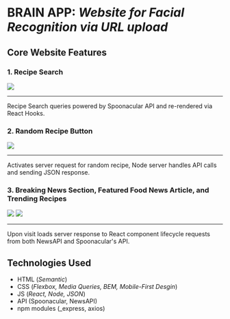 # BRAIN APP: _Website for Facial Recognition via URL upload_

## Core Website Features 

### 1. Recipe Search
![](https://media.giphy.com/media/H5vvd6wwtAi65tJZGy/giphy.gif)
- - - - 
Recipe Search queries powered by Spoonacular API and re-rendered via React Hooks.

### 2. Random Recipe Button
![](https://media.giphy.com/media/izyK2fIIUgsgPw8mtV/giphy.gif)
- - - - 
Activates server request for random recipe, Node server handles API calls and sending JSON response.


### 3. Breaking News Section, Featured Food News Article, and Trending Recipes
![](https://media.giphy.com/media/UQUnFDJfkszJJlP6jO/giphy.gif)
![](https://media.giphy.com/media/W2tPdqNmss19IQ9Od3/giphy.gif)
- - - -
Upon visit loads server response to React component lifecycle requests from both NewsAPI and Spoonacular's API.

## Technologies Used 
* HTML (_Semantic_)
* CSS (_Flexbox, Media Queries, BEM, Mobile-First Desgin_)
* JS (_React, Node, JSON_)
* API (Spoonacular, NewsAPI)
* npm modules (_express, axios) 
